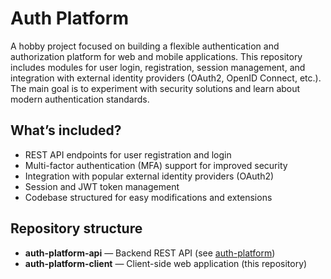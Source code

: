# Auth Platform

A hobby project focused on building a flexible authentication and authorization platform for web and mobile applications. This repository includes modules for user login, registration, session management, and integration with external identity providers (OAuth2, OpenID Connect, etc.). The main goal is to experiment with security solutions and learn about modern authentication standards.

## What’s included?

- REST API endpoints for user registration and login
- Multi-factor authentication (MFA) support for improved security
- Integration with popular external identity providers (OAuth2)
- Session and JWT token management
- Codebase structured for easy modifications and extensions

## Repository structure

- **auth-platform-api** — Backend REST API (see [auth-platform](https://github.com/Aadameqq/auth-platform-api))
- **auth-platform-client** — Client-side web application (this repository)
